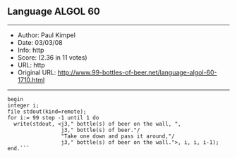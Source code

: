 
## Language ALGOL 60 ##
---
- Author: Paul Kimpel
- Date: 03/03/08
- Info: http
- Score:  (2.36 in 11 votes)
- URL: http
- Original URL: http://www.99-bottles-of-beer.net/language-algol-60-1710.html
---

```% Unisys MCP Algol version of 99 Bottles, using remote file I/O.
begin
integer i;
file stdout(kind=remote);
for i:= 99 step -1 until 1 do
  write(stdout, <j3," bottle(s) of beer on the wall, ",
                 j3," bottle(s) of beer."/
                 "Take one down and pass it around,"/
                 j3," bottle(s) of beer on the wall.">, i, i, i-1);
end.```
